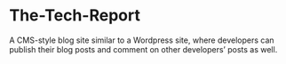 # The-Tech-Report
A CMS-style blog site similar to a Wordpress site, where developers can publish their blog posts and comment on other developers’ posts as well.
